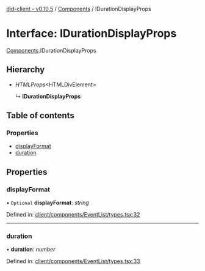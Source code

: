 [did-client - v0.10.5](../README.md) / [Components](../modules/components.md) / IDurationDisplayProps

# Interface: IDurationDisplayProps

[Components](../modules/components.md).IDurationDisplayProps

## Hierarchy

* *HTMLProps*<HTMLDivElement\>

  ↳ **IDurationDisplayProps**

## Table of contents

### Properties

- [displayFormat](components.idurationdisplayprops.md#displayformat)
- [duration](components.idurationdisplayprops.md#duration)

## Properties

### displayFormat

• `Optional` **displayFormat**: *string*

Defined in: [client/components/EventList/types.tsx:32](https://github.com/Puzzlepart/did/blob/dev/client/components/EventList/types.tsx#L32)

___

### duration

• **duration**: *number*

Defined in: [client/components/EventList/types.tsx:33](https://github.com/Puzzlepart/did/blob/dev/client/components/EventList/types.tsx#L33)
